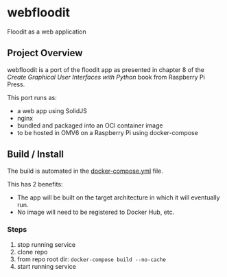 # webfloodit

Floodit as a web application

## Project Overview

webfloodit is a port of the floodit app as presented in chapter 8 of the _Create Graphical User Interfaces with Python_ book from Raspberry Pi Press.

This port runs as:

- a web app using SolidJS
- nginx
- bundled and packaged into an OCI container image
- to be hosted in OMV6 on a Raspberry Pi using docker-compose

## Build / Install

The build is automated in the [docker-compose.yml](docker-compose.yml) file.

This has 2 benefits:

- The app will be built on the target architecture in which it will eventually run.
- No image will need to be registered to Docker Hub, etc.

### Steps

1. stop running service
1. clone repo
1. from repo root dir: `docker-compose build --no-cache`
1. start running service
